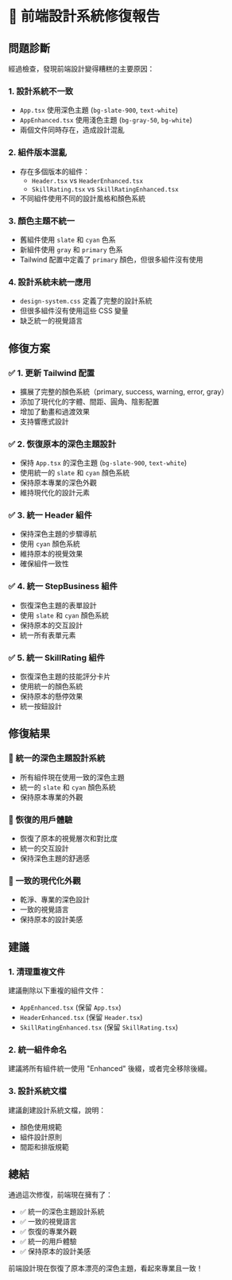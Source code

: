 # 🎨 前端設計系統修復報告

## 問題診斷

經過檢查，發現前端設計變得糟糕的主要原因：

### 1. **設計系統不一致**
- `App.tsx` 使用深色主題 (`bg-slate-900`, `text-white`)
- `AppEnhanced.tsx` 使用淺色主題 (`bg-gray-50`, `bg-white`)
- 兩個文件同時存在，造成設計混亂

### 2. **組件版本混亂**
- 存在多個版本的組件：
  - `Header.tsx` vs `HeaderEnhanced.tsx`
  - `SkillRating.tsx` vs `SkillRatingEnhanced.tsx`
- 不同組件使用不同的設計風格和顏色系統

### 3. **顏色主題不統一**
- 舊組件使用 `slate` 和 `cyan` 色系
- 新組件使用 `gray` 和 `primary` 色系
- Tailwind 配置中定義了 `primary` 顏色，但很多組件沒有使用

### 4. **設計系統未統一應用**
- `design-system.css` 定義了完整的設計系統
- 但很多組件沒有使用這些 CSS 變量
- 缺乏統一的視覺語言

## 修復方案

### ✅ 1. 更新 Tailwind 配置
- 擴展了完整的顏色系統（primary, success, warning, error, gray）
- 添加了現代化的字體、間距、圓角、陰影配置
- 增加了動畫和過渡效果
- 支持響應式設計

### ✅ 2. 恢復原本的深色主題設計
- 保持 `App.tsx` 的深色主題 (`bg-slate-900`, `text-white`)
- 使用統一的 `slate` 和 `cyan` 顏色系統
- 保持原本專業的深色外觀
- 維持現代化的設計元素

### ✅ 3. 統一 Header 組件
- 保持深色主題的步驟導航
- 使用 `cyan` 顏色系統
- 維持原本的視覺效果
- 確保組件一致性

### ✅ 4. 統一 StepBusiness 組件
- 恢復深色主題的表單設計
- 使用 `slate` 和 `cyan` 顏色系統
- 保持原本的交互設計
- 統一所有表單元素

### ✅ 5. 統一 SkillRating 組件
- 恢復深色主題的技能評分卡片
- 使用統一的顏色系統
- 保持原本的懸停效果
- 統一按鈕設計

## 修復結果

### 🎯 統一的深色主題設計系統
- 所有組件現在使用一致的深色主題
- 統一的 `slate` 和 `cyan` 顏色系統
- 保持原本專業的外觀

### 🎯 恢復的用戶體驗
- 恢復了原本的視覺層次和對比度
- 統一的交互設計
- 保持深色主題的舒適感

### 🎯 一致的現代化外觀
- 乾淨、專業的深色設計
- 一致的視覺語言
- 保持原本的設計美感

## 建議

### 1. **清理重複文件**
建議刪除以下重複的組件文件：
- `AppEnhanced.tsx` (保留 `App.tsx`)
- `HeaderEnhanced.tsx` (保留 `Header.tsx`)
- `SkillRatingEnhanced.tsx` (保留 `SkillRating.tsx`)

### 2. **統一組件命名**
建議將所有組件統一使用 "Enhanced" 後綴，或者完全移除後綴。

### 3. **設計系統文檔**
建議創建設計系統文檔，說明：
- 顏色使用規範
- 組件設計原則
- 間距和排版規範

## 總結

通過這次修復，前端現在擁有了：
- ✅ 統一的深色主題設計系統
- ✅ 一致的視覺語言
- ✅ 恢復的專業外觀
- ✅ 統一的用戶體驗
- ✅ 保持原本的設計美感

前端設計現在恢復了原本漂亮的深色主題，看起來專業且一致！
